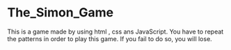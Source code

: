 # The_Simon_Game

This is a game made by using html , css ans JavaScript.
You have to repeat the patterns in order to play this game.
If you fail to do so, you will lose.
